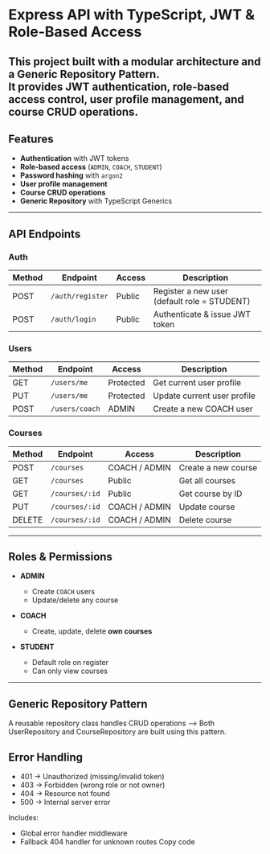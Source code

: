 # Express API with TypeScript, JWT & Role-Based Access

This project built with a **modular architecture** and a **Generic Repository Pattern**.  
It provides **JWT authentication**, **role-based access control**, **user profile management**, and **course CRUD operations**.  
---

## Features
- **Authentication** with JWT tokens  
- **Role-based access** (`ADMIN`, `COACH`, `STUDENT`)  
- **Password hashing** with `argon2`  
- **User profile management**  
- **Course CRUD operations**  
- **Generic Repository** with TypeScript Generics  
---

## API Endpoints

### Auth
| Method | Endpoint          | Access  | Description                          |
|--------|------------------|---------|--------------------------------------|
| POST   | `/auth/register` | Public  | Register a new user (default role = STUDENT) |
| POST   | `/auth/login`    | Public  | Authenticate & issue JWT token       |

### Users
| Method | Endpoint        | Access   | Description                                |
|--------|----------------|----------|--------------------------------------------|
| GET    | `/users/me`    | Protected| Get current user profile                   |
| PUT    | `/users/me`    | Protected| Update current user profile                |
| POST   | `/users/coach` | ADMIN    | Create a new COACH user                    |

### Courses
| Method | Endpoint        | Access          | Description                                |
|--------|----------------|-----------------|--------------------------------------------|
| POST   | `/courses`     | COACH / ADMIN   | Create a new course                        |
| GET    | `/courses`     | Public          | Get all courses                            |
| GET    | `/courses/:id` | Public          | Get course by ID                           |
| PUT    | `/courses/:id` | COACH / ADMIN   | Update course                              |
| DELETE | `/courses/:id` | COACH / ADMIN   | Delete course                              |

---

## Roles & Permissions
- **ADMIN**
  - Create `COACH` users  
  - Update/delete any course  

- **COACH**
  - Create, update, delete **own courses**  

- **STUDENT**
  - Default role on register  
  - Can only view courses  

---

## Generic Repository Pattern
A reusable repository class handles CRUD operations --> Both UserRepository and CourseRepository are built using this pattern.

## Error Handling
  - 401 → Unauthorized (missing/invalid token)
  - 403 → Forbidden (wrong role or not owner)
  - 404 → Resource not found
  - 500 → Internal server error

Includes:
  - Global error handler middleware
  - Fallback 404 handler for unknown routes
Copy code

